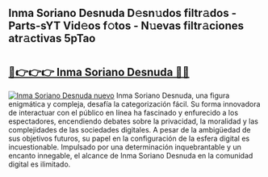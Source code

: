 ## Inma Soriano Desnuda D𝚎sn𝚞dos filtr𝚊dos - Parts-sYT Vid𝚎os f𝚘tos - N𝚞evas filtr𝚊ciones atr𝚊ctivas 5pTao

# <h2><a href="http://mb0wb9.tromn.icu/?c=Inma+Soriano+Desnuda">🔗👉👉👉 Inma Soriano Desnuda 🔗🔗</a></h2>

[![Inma Soriano Desnuda nuevo](https://i.imgur.com/pEAQMta.gif)](http://mb0wb9.tromn.icu/?c=Inma+Soriano+Desnuda)
Inma Soriano Desnuda, una figura enigmática y compleja, desafía la categorización fácil. Su forma innovadora de interactuar con el público en línea ha fascinado y enfurecido a los espectadores, encendiendo debates sobre la privacidad, la moralidad y las complejidades de las sociedades digitales. A pesar de la ambigüedad de sus objetivos futuros, su papel en la configuración de la esfera digital es incuestionable. Impulsado por una determinación inquebrantable y un encanto innegable, el alcance de Inma Soriano Desnuda en la comunidad digital es ilimitado.
